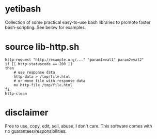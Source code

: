 # yetibash
Collection of some practical easy-to-use bash libraries to promote faster bash-scripting.
See below for examples.

# source lib-http.sh

    http-request "http://example.org/..." "param1=val1" param2=val2"
    if [[ http-statuscode == 200 ]]
    then
        # use response data
        http-data > /tmp/file.html
        # or move file with response data
        mv http-file /tmp/file.html
    fi
    http-clean

# disclaimer
Free to use, copy, edit, sell, abuse, I don't care. This software comes with no guarantees/responsibilities.

